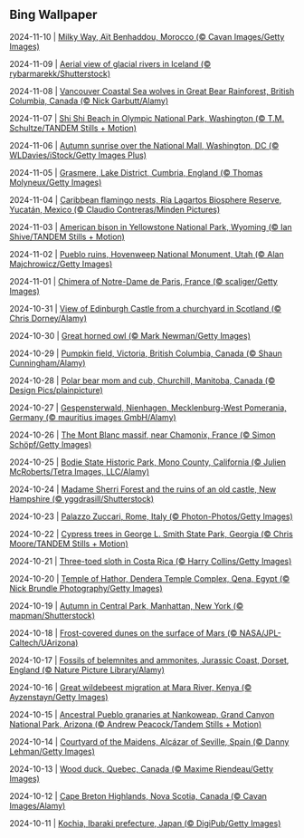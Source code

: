 ## Bing Wallpaper
2024-11-10 | [Milky Way, Aït Benhaddou, Morocco (© Cavan Images/Getty Images)](./wallpaper/2024-11-10.jpg) 

2024-11-09 | [Aerial view of glacial rivers in Iceland (© rybarmarekk/Shutterstock)](./wallpaper/2024-11-09.jpg) 

2024-11-08 | [Vancouver Coastal Sea wolves in Great Bear Rainforest, British Columbia, Canada (© Nick Garbutt/Alamy)](./wallpaper/2024-11-08.jpg) 

2024-11-07 | [Shi Shi Beach in Olympic National Park, Washington (© T.M. Schultze/TANDEM Stills + Motion)](./wallpaper/2024-11-07.jpg) 

2024-11-06 | [Autumn sunrise over the National Mall, Washington, DC (© WLDavies/iStock/Getty Images Plus)](./wallpaper/2024-11-06.jpg) 

2024-11-05 | [Grasmere, Lake District, Cumbria, England (© Thomas Molyneux/Getty Images)](./wallpaper/2024-11-05.jpg) 

2024-11-04 | [Caribbean flamingo nests, Ría Lagartos Biosphere Reserve, Yucatán, Mexico (© Claudio Contreras/Minden Pictures)](./wallpaper/2024-11-04.jpg) 

2024-11-03 | [American bison in Yellowstone National Park, Wyoming (© Ian Shive/TANDEM Stills + Motion)](./wallpaper/2024-11-03.jpg) 

2024-11-02 | [Pueblo ruins, Hovenweep National Monument, Utah (© Alan Majchrowicz/Getty Images)](./wallpaper/2024-11-02.jpg) 

2024-11-01 | [Chimera of Notre-Dame de Paris, France (© scaliger/Getty Images)](./wallpaper/2024-11-01.jpg) 

2024-10-31 | [View of Edinburgh Castle from a churchyard in Scotland (© Chris Dorney/Alamy)](./wallpaper/2024-10-31.jpg) 

2024-10-30 | [Great horned owl (© Mark Newman/Getty Images)](./wallpaper/2024-10-30.jpg) 

2024-10-29 | [Pumpkin field, Victoria, British Columbia, Canada (© Shaun Cunningham/Alamy)](./wallpaper/2024-10-29.jpg) 

2024-10-28 | [Polar bear mom and cub, Churchill, Manitoba, Canada (© Design Pics/plainpicture)](./wallpaper/2024-10-28.jpg) 

2024-10-27 | [Gespensterwald, Nienhagen, Mecklenburg-West Pomerania, Germany (© mauritius images GmbH/Alamy)](./wallpaper/2024-10-27.jpg) 

2024-10-26 | [The Mont Blanc massif, near Chamonix, France (© Simon Schöpf/Getty Images)](./wallpaper/2024-10-26.jpg) 

2024-10-25 | [Bodie State Historic Park, Mono County, California (© Julien McRoberts/Tetra Images, LLC/Alamy)](./wallpaper/2024-10-25.jpg) 

2024-10-24 | [Madame Sherri Forest and the ruins of an old castle, New Hampshire (© yggdrasill/Shutterstock)](./wallpaper/2024-10-24.jpg) 

2024-10-23 | [Palazzo Zuccari, Rome, Italy (© Photon-Photos/Getty Images)](./wallpaper/2024-10-23.jpg) 

2024-10-22 | [Cypress trees in George L. Smith State Park, Georgia (© Chris Moore/TANDEM Stills + Motion)](./wallpaper/2024-10-22.jpg) 

2024-10-21 | [Three-toed sloth in Costa Rica (© Harry Collins/Getty Images)](./wallpaper/2024-10-21.jpg) 

2024-10-20 | [Temple of Hathor, Dendera Temple Complex, Qena, Egypt (© Nick Brundle Photography/Getty Images)](./wallpaper/2024-10-20.jpg) 

2024-10-19 | [Autumn in Central Park, Manhattan, New York (© mapman/Shutterstock)](./wallpaper/2024-10-19.jpg) 

2024-10-18 | [Frost-covered dunes on the surface of Mars (© NASA/JPL-Caltech/UArizona)](./wallpaper/2024-10-18.jpg) 

2024-10-17 | [Fossils of belemnites and ammonites, Jurassic Coast, Dorset, England (© Nature Picture Library/Alamy)](./wallpaper/2024-10-17.jpg) 

2024-10-16 | [Great wildebeest migration at Mara River, Kenya (© Ayzenstayn/Getty Images)](./wallpaper/2024-10-16.jpg) 

2024-10-15 | [Ancestral Pueblo granaries at Nankoweap, Grand Canyon National Park, Arizona (© Andrew Peacock/Tandem Stills + Motion)](./wallpaper/2024-10-15.jpg) 

2024-10-14 | [Courtyard of the Maidens, Alcázar of Seville, Spain (© Danny Lehman/Getty Images)](./wallpaper/2024-10-14.jpg) 

2024-10-13 | [Wood duck, Quebec, Canada (© Maxime Riendeau/Getty Images)](./wallpaper/2024-10-13.jpg) 

2024-10-12 | [Cape Breton Highlands, Nova Scotia, Canada (© Cavan Images/Alamy)](./wallpaper/2024-10-12.jpg) 

2024-10-11 | [Kochia, Ibaraki prefecture, Japan (© DigiPub/Getty Images)](./wallpaper/2024-10-11.jpg) 

